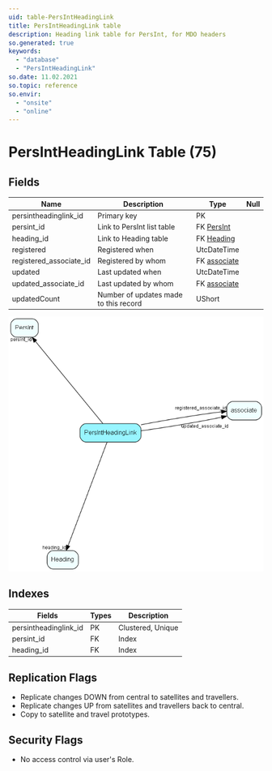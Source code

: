 ```yaml
---
uid: table-PersIntHeadingLink
title: PersIntHeadingLink table
description: Heading link table for PersInt, for MDO headers
so.generated: true
keywords:
  - "database"
  - "PersIntHeadingLink"
so.date: 11.02.2021
so.topic: reference
so.envir:
  - "onsite"
  - "online"
---
```


# PersIntHeadingLink Table (75)

## Fields

| Name | Description | Type | Null |
|------|-------------|------|:----:|
|persintheadinglink\_id|Primary key|PK| |
|persint\_id|Link to PersInt list table|FK [PersInt](persint.md)| |
|heading\_id|Link to Heading table|FK [Heading](heading.md)| |
|registered|Registered when|UtcDateTime| |
|registered\_associate\_id|Registered by whom|FK [associate](associate.md)| |
|updated|Last updated when|UtcDateTime| |
|updated\_associate\_id|Last updated by whom|FK [associate](associate.md)| |
|updatedCount|Number of updates made to this record|UShort| |


![PersIntHeadingLink table relationship diagram](./media/PersIntHeadingLink.png)

## Indexes

| Fields | Types | Description |
|--------|-------|-------------|
|persintheadinglink\_id |PK |Clustered, Unique |
|persint\_id |FK |Index |
|heading\_id |FK |Index |

## Replication Flags

* Replicate changes DOWN from central to satellites and travellers.
* Replicate changes UP from satellites and travellers back to central.
* Copy to satellite and travel prototypes.

## Security Flags

* No access control via user's Role.

